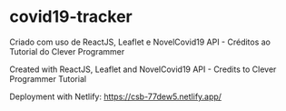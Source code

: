 # covid19-tracker
Criado com uso de ReactJS, Leaflet e NovelCovid19 API - Créditos ao Tutorial do Clever Programmer

Created with ReactJS, Leaflet and NovelCovid19 API - Credits to Clever Programmer Tutorial

Deployment with Netlify: https://csb-77dew5.netlify.app/
